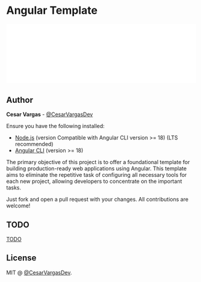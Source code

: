 # Angular Template

<img src="src/assets/images/angular_logo.png" alt="Logo" />

## Author

**Cesar Vargas** - [@CesarVargasDev](https://github.com/CesarVargasDev)


Ensure you have the following installed:

- [Node.js](https://nodejs.org/) (version Compatible with Angular CLI version >= 18) (LTS recommended)
- [Angular CLI](https://angular.io/cli) (version >= 18)


The primary objective of this project is to offer a foundational template for building production-ready web applications using Angular. 
This template aims to eliminate the repetitive task of configuring all necessary tools for each new project, allowing developers to concentrate on the important tasks.



Just fork and open a pull request with your changes. All contributions are welcome!

## TODO
[TODO](TODO.md)

## License

MIT @ [@CesarVargasDev](https://github.com/CesarVargasDev). 
